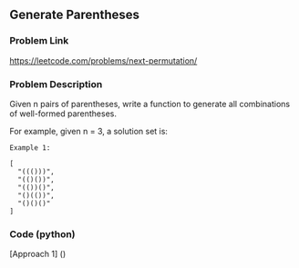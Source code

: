 ## Generate Parentheses

### Problem Link

https://leetcode.com/problems/next-permutation/

### Problem Description 

Given n pairs of parentheses, write a function to generate all combinations of well-formed parentheses.

For example, given n = 3, a solution set is:

```
Example 1:

[
  "((()))",
  "(()())",
  "(())()",
  "()(())",
  "()()()"
]

```

### Code (python)

[Approach 1] ()

```python


```